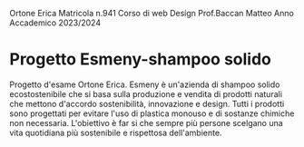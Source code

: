Ortone Erica 
Matricola n.941
Corso di web Design
Prof.Baccan Matteo
Anno Accademico 2023/2024
# Progetto Esmeny-shampoo solido
Progetto d'esame Ortone Erica. Esmeny è un'azienda di shampoo solido ecostostenibile che si basa sulla produzione e vendita di prodotti naturali che mettono d'accordo sostenibilità, innovazione e design. Tutti i prodotti sono progettati per evitare l'uso di plastica monouso e di sostanze chimiche non necessaria. L'obiettivo è far si che sempre più persone scelgano una vita quotidiana più sostenibile e rispettosa dell'ambiente.
